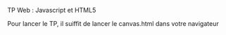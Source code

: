 TP Web : Javascript et HTML5

Pour lancer le TP, il suiffit de lancer le canvas.html dans votre navigateur
